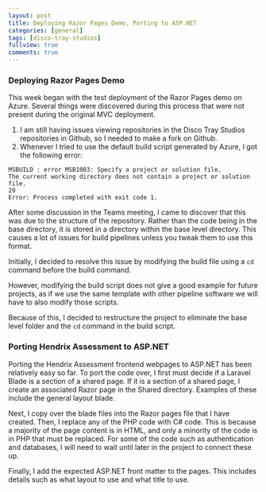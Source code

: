 ```yaml
---
layout: post
title: Deploying Razor Pages Demo, Porting to ASP.NET
categories: [general]
tags: [disco-tray-studios]
fullview: true
comments: true
---
```

### Deploying Razor Pages Demo

This week began with the test deployment of the Razor Pages demo on Azure. Several things were discovered during this process that were not present during the original MVC deployment. 

1. I am still having issues viewing repositories in the Disco Tray Studios repositories in Github, so I needed to make a fork on Github.
2. Whenever I tried to use the default build script generated by Azure, I got the following error:

```
MSBUILD : error MSB1003: Specify a project or solution file. 
The current working directory does not contain a project or solution file.
29
Error: Process completed with exit code 1. 
```

After some discussion in the Teams meeting, I came to discover that this was due to the structure of the repository. Rather than the code being in the base directory, it is stored in a directory within the base level directory. This causes a lot of issues for build pipelines unless you tweak them to use this format. 

Initially, I decided to resolve this issue by modifying the build file using a `cd` command before the build command.

However, modifying the build script does not give a good example for future projects, as if we use the same template with other pipeline software we will have to also modify those scripts. 

Because of this, I decided to restructure the project to eliminate the base level folder and the `cd` command in the build script. 

### Porting Hendrix Assessment to ASP.NET

Porting the Hendrix Assessment frontend webpages to ASP.NET has been relatively easy so far. To port the code over, I first must decide if a Laravel Blade is a section of a shared page. If it is a section of a shared page, I create an associated Razor page in the Shared directory. Examples of these include the general layout blade.

Next, I copy over the blade files into the Razor pages file that I have created. Then, I replace any of the PHP code with C# code. This is because a majority of the page content is in HTML, and only a minority of the code is in PHP that must be replaced. For some of the code such as authentication and databases, I will need to wait until later in the project to connect these up.

Finally, I add the expected ASP.NET front matter to the pages. This includes details such as what layout to use and what title to use.
